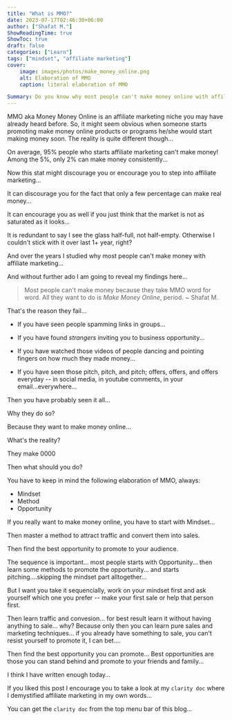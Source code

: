 ```yaml
---
title: "What is MMO?"
date: 2023-07-17T02:46:30+06:00
author: ["Shafat M."]
ShowReadingTime: true
ShowToc: true
draft: false
categories: ["Learn"]
tags: ["mindset", "affiliate marketing"]
cover: 
    image: images/photos/make_money_online.png
    alt: Elaboration of MMO
    caption: literal elaboration of MMO

Summary: Do you know why most people can't make money online with affiliate marketing? Because they don't know the NEW elaboration of MMO that I first introduced in this post. You can't find it anywhere else...
---
```


MMO aka Money Money Online is an affiliate marketing niche you may have already heard before. So, it might seem obvious when someone starts promoting make money online products or programs he/she would start making money soon. The reality is quite different though... 

On average, 95% people who starts affiliate marketing can't make money! Among the 5%, only 2% can make money consistently... 

Now this stat might discourage you or encourage you to step into affiliate marketing...

It can discourage you for the fact that only a few percentage can make real money...

It can encourage you as well if you just think that the market is not as saturated as it looks...

It is redundant to say I see the glass half-full, not half-empty. Otherwise I couldn't stick with it over last 1+ year, right?

And over the years I studied why most people can't make money with affiliate marketing...

And without further ado I am going to reveal my findings here...

> Most people can't make money because they take MMO word for word. All they want to do is *Make Money Online*, period. ~ Shafat M.

That's the reason they fail... 

- If you have seen people spamming links in groups...

- If you have found *strangers* inviting you to business opportunity...

- If you have watched those videos of people dancing and pointing fingers on how much they made money...

- If you have seen those pitch, pitch, and pitch; offers, offers, and offers everyday -- in social media, in youtube comments, in your email...everywhere...

Then you have probably seen it all...

Why they do so?

Because they want to make money online...

What's the reality? 

They make 0000

Then what should you do?

You have to keep in mind the following elaboration of MMO, always: 

* Mindset
* Method
* Opportunity

If you really want to make money online, you have to start with Mindset...

Then master a method to attract traffic and convert them into sales.

Then find the best opportunity to promote to your audience. 

The sequence is important... most people starts with Opportunity... then learn some methods to promote the opportunity... and starts pitching....skipping the mindset part alltogether...

But I want you take it sequencially, work on your mindset first and ask yourself which one you prefer -- make your first sale or help that person first. 

Then learn traffic and convesion... for best result learn it without having anything to sale... why? Because only then you can learn pure sales and marketing techniques... if you already have something to sale, you can't resist yourself to promote it, I can bet....

Then find the best opportunity you can promote... Best opportunities are those you can stand behind and promote to your friends and family... 

I think I have written enough today...

If you liked this post I encourage you to take a look at my `clarity doc` where I demystified affiliate marketing in my own words...

You can get the `clarity doc` from the top menu bar of this blog...